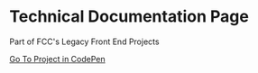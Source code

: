# Technical Documentation Page

Part of FCC's Legacy Front End Projects

[Go To Project in CodePen](https://codepen.io/TomerBenRachel/pen/mdyQJJQ
)